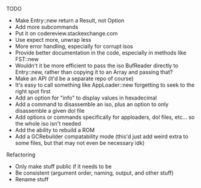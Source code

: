 TODO
* Make Entry::new return a Result, not Option
* Add more subcommands
* Put it on codereview.stackexchange.com
* Use expect more, unwrap less
* More error handling, especially for corrupt isos
* Provide better documentation in the code, especially in methods like FST::new
* Wouldn't it be more efficient to pass the iso BufReader directly to Entry::new, rather than copying it to an Array and passing that?
* Make an API (it'd be a separate repo of course)
* It's easy to call something like AppLoader::new forgetting to seek to the right spot first
* Add an option for "info" to display values in hexadecimal
* Add a command to disassemble an iso, plus an option to only disassemble a given dol file
* Add options or commands specifically for apploaders, dol files, etc... so the whole iso isn't needed
* Add the ability to rebuild a ROM
* Add a GCRebuilder compatability mode (this'd just add weird extra to some files, but that may not even be necessary idk)

Refactoring
* Only make stuff public if it needs to be
* Be consistent (argument order, naming, output, and other stuff)
* Rename stuff

